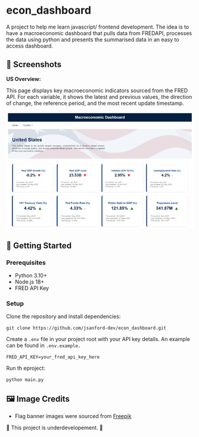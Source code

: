 # econ_dashboard
A project to help me learn javascript/ frontend development. The idea is to have a macroeconomic dashboard that pulls data from FREDAPI, processes the data using python and presents the summarised data in an easy to access dashboard. 

## 📸 Screenshots

**US Overview:**

This page displays key macroeconomic indicators sourced from the FRED API. For each variable, it shows the latest and previous values, the direction of change, the reference period, and the most recent update timestamp.

![US_Overview](assets/us_dashboard_screenshot.png)

## 🚀 Getting Started

### Prerequisites
- Python 3.10+
- Node.js 18+
- FRED API Key

### Setup
Clone the repository and install dependencies:

```
git clone https://github.com/jsanford-dev/econ_dashboard.git

```

Create a ```.env``` file in your project root with your API key details. An example can be found in ```.env.example.```

```
FRED_API_KEY=your_fred_api_key_here
```

Run th eproject:

```
python main.py
```

## 🖼 Image Credits
- Flag banner images were sourced from [Freepik](https://www.freepik.com)

🔨 This project is underdevelopement. 🔨